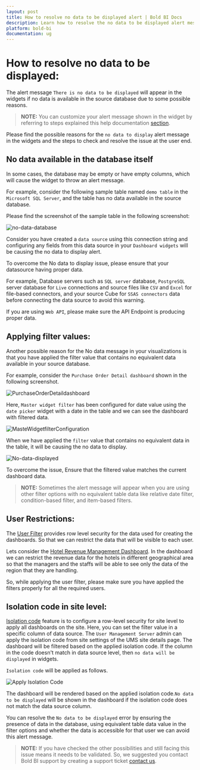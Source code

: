```yaml
---
layout: post
title: How to resolve no data to be displayed alert | Bold BI Docs
description: Learn how to resolve the no data to be displayed alert message shown in dashboard widget and identify the possible reasons in Bold BI dashboard application.
platform: bold-bi
documentation: ug
---
```

# How to resolve no data to be displayed:
The alert message `There is no data to be displayed` will appear in the widgets if no data is available in the source database due to some possible reasons.

> **NOTE:** You can customize your alert message shown in the widget by referring to steps explained this help documentation [section](https://help.boldbi.com/embedded-bi/visualizing-data/working-with-widgets/customizing-container-appearance/#widgets-no-data-appearance-properties).

Please find the possible reasons for the `no data to display` alert message in the widgets and the steps to check and resolve the issue at the user end.

## No data available in the database itself
In some cases, the database may be empty or have empty columns, which will cause the widget to throw an alert message.

For example, consider the following sample table named `demo table` in the `Microsoft SQL Server`, and the table has no data available in the source database.

Please find the screenshot of the sample table in the following screenshot:

![no-data-database](/bold-bi-docs/static/assets/embedded/faq/images/no-data-database.png)

Consider you have created a `data source` using this connection string and configuring any fields from this data source in your `Dashboard widgets` will be causing the no data to display alert. 

To overcome the No data to display issue, please ensure that your datasource having proper data.

For example, Database servers such as `SQL server` database, `PostgreSQL` server database for `Live` connections and source files like `CSV` and `Excel` for file-based connectors, and your source Cube for `SSAS connectors` data before connecting the data source to avoid this warning.

If you are using `Web API`, please make sure the API Endpoint is producing proper data.

## Applying filter values:

Another possible reason for the No data message in your visualizations is that you have applied the filter value that contains no equivalent data available in your source database.

For example, consider the `Purchase Order Detail dashboard` shown in the following screenshot.

![PurchaseOrderDetaildashboard](/bold-bi-docs/static/assets/embedded/faq/images/Purchase-Order-Detail-dashboard.png)

Here, `Master widget filter` has been configured for date value using the `date picker` widget with a date in the table and we can see the dashboard with filtered data.

![MasteWidgetfilterConfiguration](/bold-bi-docs/static/assets/embedded/faq/images/Master-Widget-filter-Configuration.png)

When we have applied the `filter` value that contains no equivalent data in the table, it will be causing the no data to display.

![No-data-displayed](/bold-bi-docs/static/assets/embedded/faq/images/No-data-displayed.png)

To overcome the issue, Ensure that the filtered value matches the current dashboard data.

> **NOTE:** Sometimes the alert message will appear when you are using other filter options with no equivalent table data like relative date filter, condition-based filter, and item-based filters.

## User Restrictions:

The [User Filter](https://help.boldbi.com/cloud-bi/working-with-data-source/user-filter/) provides row level security for the data used for creating the dashboards. So that we can restrict the data that will be visible to each user. 

Lets consider the [Hotel Revenue Management Dashboard](https://www.boldbi.com/solutions/hospitality/hotel-revenue-management-dashboard). In the dashboard we can restrict the revenue data for the hotels in different geographical area so that the managers and the staffs will be able to see only the data of the region that they are handling.

So, while applying the user filter, please make sure you have applied the filters properly for all the required users.

## Isolation code in site level:

[Isolation code](https://help.boldbi.com/embedded-bi/working-with-data-source/configuring-isolation-code/) feature is to configure a row-level security for site level to apply all dashboards on the site. Here, you can set the filter value in a specific column of data source. The `User Management Server` admin can apply the isolation code from site settings of the UMS site details page. The dashboard will be filtered based on the applied isolation code. If the column in the code doesn't match in data source level, then `no data will be displayed` in widgets.

`Isolation code` will be applied as follows.

![Apply Isolation Code](/bold-bi-docs/static/assets/embedded/faq/images/isolation-code-apply-configuration.png)

The dashboard will be rendered based on the applied isolation code.`No data to be displayed` will be shown in the dashboard if the isolation code does not match the data source column.

You can resolve the `No data to be displayed` error by ensuring the presence of data in the database, using equivalent table data value in the filter options and whether the data is accessible for that user we can avoid this alert message.

> **NOTE:** If you have checked the other possibilities and still facing this issue means it needs to be validated. So, we suggested you contact Bold BI support by creating a support ticket [contact us](https://www.boldbi.com/support).
